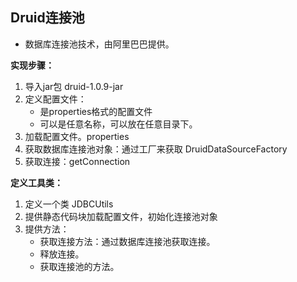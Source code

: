 ## Druid连接池

- 数据库连接池技术，由阿里巴巴提供。

**实现步骤：**

1. 导入jar包 druid-1.0.9-jar
2. 定义配置文件：
   - 是properties格式的配置文件
   - 可以是任意名称，可以放在任意目录下。
3. 加载配置文件。properties
4. 获取数据库连接池对象：通过工厂来获取 DruidDataSourceFactory
5. 获取连接：getConnection

**定义工具类：**

1. 定义一个类  JDBCUtils
2. 提供静态代码块加载配置文件，初始化连接池对象
3. 提供方法：
   - 获取连接方法：通过数据库连接池获取连接。
   - 释放连接。
   - 获取连接池的方法。

